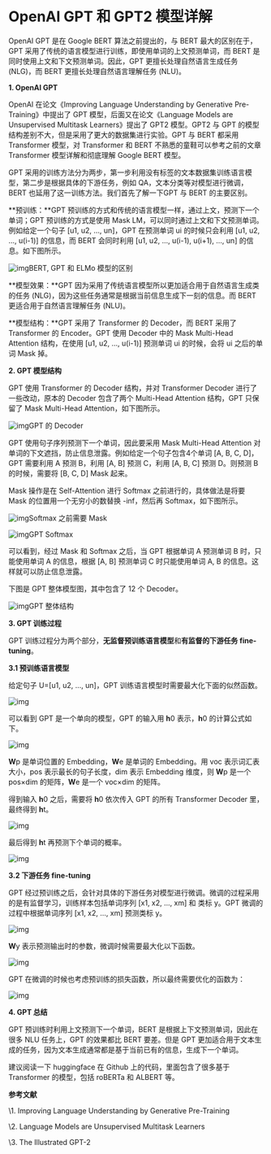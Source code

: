 # OpenAI GPT 和 GPT2 模型详解

OpenAI GPT 是在 Google BERT 算法之前提出的，与 BERT 最大的区别在于，GPT 采用了传统的语言模型进行训练，即使用单词的上文预测单词，而 BERT 是同时使用上文和下文预测单词。因此，GPT 更擅长处理自然语言生成任务 (NLG)，而 BERT 更擅长处理自然语言理解任务 (NLU)。

**1. OpenAI GPT**

OpenAI 在论文《Improving Language Understanding by Generative Pre-Training》中提出了 GPT 模型，后面又在论文《Language Models are Unsupervised Multitask Learners》提出了 GPT2 模型。GPT2 与 GPT 的模型结构差别不大，但是采用了更大的数据集进行实验。GPT 与 BERT 都采用 Transformer 模型，对 Transformer 和 BERT 不熟悉的童鞋可以参考之前的文章Transformer 模型详解和彻底理解 Google BERT 模型。

GPT 采用的训练方法分为两步，第一步利用没有标签的文本数据集训练语言模型，第二步是根据具体的下游任务，例如 QA，文本分类等对模型进行微调，BERT 也延用了这一训练方法。我们首先了解一下GPT 与 BERT 的主要区别。

**预训练：**GPT 预训练的方式和传统的语言模型一样，通过上文，预测下一个单词；GPT 预训练的方式是使用 Mask LM，可以同时通过上文和下文预测单词。例如给定一个句子 [u1, u2, ..., un]，GPT 在预测单词 ui 的时候只会利用 [u1, u2, ..., u(i-1)] 的信息，而 BERT 会同时利用 [u1, u2, ..., u(i-1), u(i+1), ..., un] 的信息。如下图所示。

![img](../assets/E898EA1AC809E00358CC44D2030080B3342342efafasd)BERT, GPT 和 ELMo 模型的区别

**模型效果：**GPT 因为采用了传统语言模型所以更加适合用于自然语言生成类的任务 (NLG)，因为这些任务通常是根据当前信息生成下一刻的信息。而 BERT 更适合用于自然语言理解任务 (NLU)。

**模型结构：**GPT 采用了 Transformer 的 Decoder，而 BERT 采用了 Transformer 的 Encoder。GPT 使用 Decoder 中的 Mask Multi-Head Attention 结构，在使用 [u1, u2, ..., u(i-1)] 预测单词 ui 的时候，会将 ui 之后的单词 Mask 掉。

**2. GPT 模型结构**

GPT 使用 Transformer 的 Decoder 结构，并对 Transformer Decoder 进行了一些改动，原本的 Decoder 包含了两个 Multi-Head Attention 结构，GPT 只保留了 Mask Multi-Head Attention，如下图所示。

![img](../assets/EB82ED0F099761EF12510CEA03008032343eadfsa)GPT 的 Decoder

GPT 使用句子序列预测下一个单词，因此要采用 Mask Multi-Head Attention 对单词的下文遮挡，防止信息泄露。例如给定一个句子包含4个单词 [A, B, C, D]，GPT 需要利用 A 预测 B，利用 [A, B] 预测 C，利用 [A, B, C] 预测 D。则预测 B 的时候，需要将 [B, C, D] Mask 起来。

Mask 操作是在 Self-Attention 进行 Softmax 之前进行的，具体做法是将要 Mask 的位置用一个无穷小的数替换 -inf，然后再 Softmax，如下图所示。

![img](../assets/1A087822C5234D321FEC1DDA000080B5adsfds233)Softmax 之前需要 Mask

![img](https://pics1.baidu.com/feed/4e4a20a4462309f7f7c19a168b9ed6f6d6cad69a.jpeg@f_auto?token=eb2d4a1e72a63e6da9efeb7b909d3f24&s=5A8C762B4F264D2212FC04D80000D0B2)GPT Softmax

可以看到，经过 Mask 和 Softmax 之后，当 GPT 根据单词 A 预测单词 B 时，只能使用单词 A 的信息，根据 [A, B] 预测单词 C 时只能使用单词 A, B 的信息。这样就可以防止信息泄露。

下图是 GPT 整体模型图，其中包含了 12 个 Decoder。

![img](../assets/reqdfas3242F9A01A728BD741CA145C20CF0300E0A1)GPT 整体结构

**3. GPT 训练过程**

GPT 训练过程分为两个部分，**无监督预训练语言模型**和**有监督的下游任务 fine-tuning**。

**3.1 预训练语言模型**

给定句子 U=[u1, u2, ..., un]，GPT 训练语言模型时需要最大化下面的似然函数。

![img](../assets/asdfa32344A2C3862CDA6EE111E7DA5D60300C0B1)

可以看到 GPT 是一个单向的模型，GPT 的输入用 **h**0 表示，**h**0 的计算公式如下。

![img](../assets/afsasf23234fa18751ab150fa2b8acf893ef8bacf49)

**W**p 是单词位置的 Embedding，**W**e 是单词的 Embedding。用 voc 表示词汇表大小，pos 表示最长的句子长度，dim 表示 Embedding 维度，则 **W**p 是一个 pos×dim 的矩阵，**W**e 是一个 voc×dim 的矩阵。

得到输入 **h**0 之后，需要将 **h**0 依次传入 GPT 的所有 Transformer Decoder 里，最终得到 **h**t。

![img](../assets/asdf23425d541db9fec2099aa77418b8d0aef76f)

最后得到 **h**t 再预测下个单词的概率。

![img](../assets/asdfaswr663e9baa2418da73bf360f786099d8fe)

**3.2 下游任务 fine-tuning**

GPT 经过预训练之后，会针对具体的下游任务对模型进行微调。微调的过程采用的是有监督学习，训练样本包括单词序列 [x1, x2, ..., xm] 和 类标 y。GPT 微调的过程中根据单词序列 [x1, x2, ..., xm] 预测类标 y。

![img](../assets/asdfasdfwrwerwer412aa439a4875f4cd0c8f2d03ec502e1)

**W**y 表示预测输出时的参数，微调时候需要最大化以下函数。

![img](../assets/dfas4342424BA43C62C9E04C111CF425DE0300C0B1)

GPT 在微调的时候也考虑预训练的损失函数，所以最终需要优化的函数为：

![img](../assets/asdfsafwr2342234a77deba5e4609dc6e3ac1a8a7b1933a7)

**4. GPT 总结**

GPT 预训练时利用上文预测下一个单词，BERT 是根据上下文预测单词，因此在很多 NLU 任务上，GPT 的效果都比 BERT 要差。但是 GPT 更加适合用于文本生成的任务，因为文本生成通常都是基于当前已有的信息，生成下一个单词。

建议阅读一下 huggingface 在 Github 上的代码，里面包含了很多基于 Transformer 的模型，包括 roBERTa 和 ALBERT 等。

**参考文献**

\1. Improving Language Understanding by Generative Pre-Training

\2. Language Models are Unsupervised Multitask Learners

\3. The Illustrated GPT-2